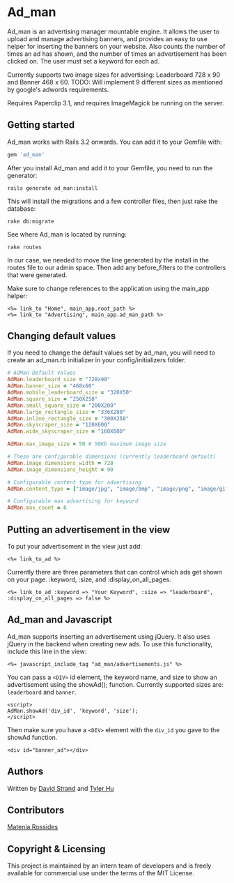 Ad_man
======

Ad_man is an advertising manager mountable engine.  It allows the user to upload and manage advertising banners, and provides an easy to use helper for inserting the banners on your website.  Also counts the number of times an ad has shown, and the number of times an advertisement has been clicked on.  The user must set a keyword for each ad.

Currently supports two image sizes for advertising: Leaderboard 728 x 90 and Banner 468 x 60. 
TODO: Will implement 9 different sizes as mentioned by google's adwords requirements.

Requires Paperclip 3.1, and requires ImageMagick be running on the server.

## Getting started

Ad_man works with Rails 3.2 onwards. You can add it to your Gemfile with:

```ruby
gem 'ad_man'
```

After you install Ad_man and add it to your Gemfile, you need to run the generator:

```console
rails generate ad_man:install
```

This will install the migrations and a few controller files, then just rake the database:
```console
rake db:migrate
```

See where Ad_man is located by running: 
```console
rake routes
```

In our case, we needed to move the line generated by the install in the routes file to our admin space.  Then add any before_filters to the controllers that were generated.

Make sure to change references to the application using the main_app helper:
```erb
<%= link_to "Home", main_app.root_path %>
<%= link_to "Advertising", main_app.ad_man_path %>
```

## Changing default values

If you need to change the default values set by ad_man, you will need to create an ad_man.rb initializer in your config/initializers folder.  

```ruby
# AdMan Default Values
AdMan.leaderboard_size = "728x90"
AdMan.banner_size = "468x60"
AdMan.mobile_leaderboard_size = "320X50"
AdMan.square_size = "250X250"
AdMan.small_square_size = "200X200"
AdMan.large_rectangle_size = "336X280"
AdMan.inline_rectangle_size = "300X250"
AdMan.skyscraper_size = "120X600"
AdMan.wide_skyscraper_size = "160X600"

AdMan.max_image_size = 50 # 50Kb maximum image size

# These are configurable dimensions (currently leaderboard default)
AdMan.image_dimensions_width = 728
AdMan.image_dimensions_height = 90

# Configurable content type for advertising
AdMan.content_type = ["image/jpg", "image/bmp", "image/png", "image/gif", "image/jpeg"]

# Configurable max advertising for keyword
AdMan.max_count = 6
```

## Putting an advertisement in the view

To put your advertisement in the view just add:
```erb
<%= link_to_ad %>
```
Currently there are three parameters that can control which ads get shown on your page.  :keyword, :size, and :display_on_all_pages.  
```erb
<%= link_to_ad :keyword => "Your Keyword", :size => "leaderboard", :display_on_all_pages => false %>
```

## Ad_man and Javascript
Ad_man supports inserting an advertisement using jQuery.  It also uses jQuery in the backend when creating new ads.  To use this functionality, include this line in the view:
```erb
<%= javascript_include_tag "ad_man/advertisements.js" %>
```

You can pass a `<DIV>` id element, the keyword name, and size to show an advertisement using the showAd(); function.  Currently supported sizes are: `leaderboard` and `banner`.  
```erb
<script>
AdMan.showAd('div_id', 'keyword', 'size');
</script>
```
Then make sure you have a `<DIV>` element with the `div_id` you gave to the showAd function.  
```erb
<div id="banner_ad"></div>
```

## Authors
Written by [David Strand](http://www.github.com/wspyder) and [Tyler Hu](http://www.github.com/tylerhu)

## Contributors
[Matenia Rossides](http://www.github.com/matenia)

## Copyright & Licensing
This project is maintained by an intern team of developers and is freely available for commercial use under the terms of the MIT License. 
